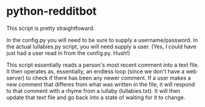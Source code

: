 # python-redditbot

This script is pretty straightfoward.

In the config.py you will need to be sure to supply a username/password.
In the actual lullabies.py script, you will need supply a user.
(Yes, I could have just had a user read in from the config.py. Hush!)

This script essentially reads a person's most recent comment into a text file.
It then operates as, essentially, an endless loop (since we don't have a web server)
to check if there has been any newer comment. If a user makes a new comment that
differes from what was written in the file, it will respond to that comment
with a rhyme from a lullaby (lullabies.txt). It will then update that text file
and go back into a state of waiting for it to change.
